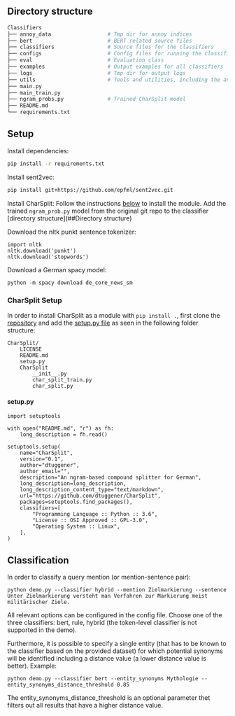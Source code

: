 ## Directory structure
```sh
Classifiers
├── annoy_data                  # Tmp dir for annoy indices
├── bert                        # BERT related source files
├── classifiers                 # Source files for the classifiers
├── configs                     # Config files for running the classification or finetuning BERT
├── eval                        # Evaluation class
├── examples                    # Output examples for all classifiers
├── logs                        # Tmp dir for output logs
├── utils                       # Tools and utilities, including the annoy index class and heuristics
├── main.py                     
├── main_train.py               
├── ngram_probs.py              # Trained CharSplit model
├── README.md                   
└── requirements.txt
```

## Setup
Install dependencies:
```sh 
pip install -r requirements.txt
```

Install sent2vec:
```sh 
pip install git+https://github.com/epfml/sent2vec.git
```

Install CharSplit:
Follow the instructions [below](###CharSplit) to install the module.
Add the trained ```ngram_prob.py``` model from the original git repo to the classifier [directory structure](##Directory structure)
 
Download the nltk punkt sentence tokenizer: 
```
import nltk
nltk.download('punkt')
nltk.download('stopwords')
```

Download a German spacy model:
``` 
python -m spacy download de_core_news_sm
```

### CharSplit Setup
In order to install CharSplit as a module with ```pip install .```, first clone the 
[repository](https://github.com/dtuggener/CharSplit) and add the [setup.py file](####setup.py) 
as seen in the following folder structure:
```
CharSplit/
    LICENSE
    README.md
    setup.py
    CharSplit
        __init__.py
        char_split_train.py
        char_split.py
```

#### setup.py  
``` 
import setuptools

with open("README.md", "r") as fh:
    long_description = fh.read()

setuptools.setup(
    name="CharSplit",
    version="0.1",
    author="dtuggener",
    author_email="",
    description="An ngram-based compound splitter for German",
    long_description=long_description,
    long_description_content_type="text/markdown",
    url="https://github.com/dtuggener/CharSplit",
    packages=setuptools.find_packages(),
    classifiers=[
        "Programming Language :: Python :: 3.6",
        "License :: OSI Approved :: GPL-3.0",
        "Operating System :: Linux",
    ],
)
```

## Classification
In order to classify a query mention (or mention-sentence pair):
``` 
python demo.py --classifier hybrid --mention Zielmarkierung --sentence Unter Zielmarkierung versteht man Verfahren zur Markierung meist militärischer Ziele.
```
All relevant options can be configured in the config file.
Choose one of the three classifiers: bert, rule, hybrid (the token-level classifier is not supported in the demo).

Furthermore, it is possible to specify a single entity (that has to be known to the classifier based on the provided
 dataset) for which potential synonyms will be identified including a distance value (a lower distance value is better).
Example:
``` 
python demo.py --classifier bert --entity_synonyms Mythologie --entity_synonyms_distance_threshold 0.85
```
The entity_synonyms_distance_threshold is an optional parameter thet filters out all results that have a higher 
distance value.